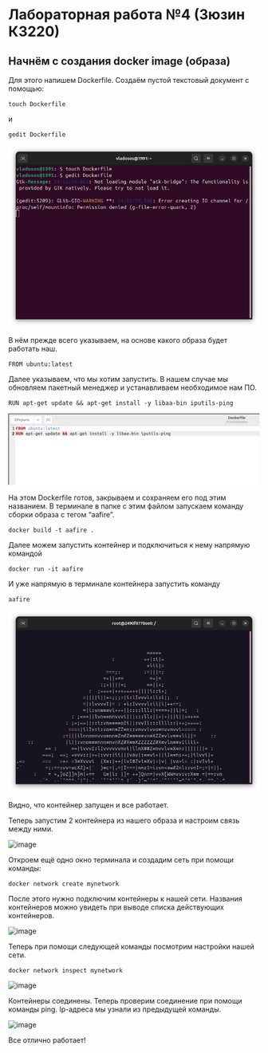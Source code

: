 # Лабораторная работа №4 (Зюзин К3220)
## Начнём с создания docker image (образа)
Для этого напишем Dockerfile. Создаём пустой текстовый документ с помощью:
```
touch Dockerfile

```
и

```
gedit Dockerfile

```

![image](png1.png)

В нём прежде всего указываем, на основе какого образа будет работать наш.
```
FROM ubuntu:latest
```
Далее указываем, что мы хотим запустить. В нашем случае мы обновляем пакетный менеджер и устанавливаем необходимое нам ПО.
```
RUN apt-get update && apt-get install -y libaa-bin iputils-ping
```
![image](png2.png)

На этом Dockerfile готов, закрываем и сохраняем его под этим названием. В терминале в папке с этим файлом запускаем команду сборки образа с тегом “aafire”.
```
docker build -t aafire .
```
Далее можем запустить контейнер и  подключиться к нему напрямую командой
```
docker run -it aafire
```
И уже напрямую в терминале контейнера запустить команду 
```
aafire
```
![image](png3.png)

Видно, что контейнер запущен и все работает.

Теперь запустим 2 контейнера из нашего образа и настроим связь между ними.

![image](https://github.com/cs-itmo-2023/lab-4-Andrzakourcev/assets/144477949/54b89f8b-2105-47b3-b079-5fe28ba48c14)

Откроем ещё одно окно терминала и создадим сеть при помощи команды:
```
docker network create mynetwork
```
После этого нужно подключим контейнеры к нашей сети. Названия контейнеров можно увидеть при выводе списка действующих контейнеров.

![image](https://github.com/cs-itmo-2023/lab-4-Andrzakourcev/assets/144477949/acbc5c97-9d2a-410c-b67c-d868cc5db200)

Теперь при помощи следующей команды посмотрим настройки нашей сети.
```
docker network inspect mynetwork
```
![image](https://github.com/cs-itmo-2023/lab-4-Andrzakourcev/assets/144477949/f2f247cc-d6f4-410c-b0e9-1c95f590ad1a)

Контейнеры соединены. Теперь проверим соединение при помощи команды ping. Ip-адреса мы узнали из предыдущей команды.

![image](https://github.com/cs-itmo-2023/lab-4-Andrzakourcev/assets/144477949/43c2dab6-2c26-4968-9668-2d95f1cff399)

Все отлично работает!

